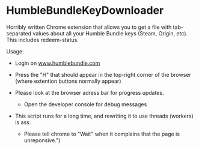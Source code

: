 # HumbleBundleKeyDownloader
Horribly written Chrome extension that allows you to get a file with tab-separated values about all your Humble Bundle keys (Steam, Origin, etc). This includes redeem-status.

Usage:
* Login on www.humblebundle.com
* Press the "H" that should appear in the top-right corner of the browser (where extention buttons normally appear)

* Please look at the browser adress bar for progress updates.
  * Open the developer console for debug messages

* This script runs for a long time, and rewriting it to use threads (workers) is ass.
  * Please tell chrome to \"Wait\" when it complains that the page is unreponsive.")

